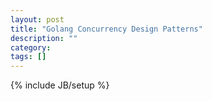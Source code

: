 ```yaml
---
layout: post
title: "Golang Concurrency Design Patterns"
description: ""
category: 
tags: []
---
```

{% include JB/setup %}

#